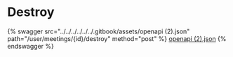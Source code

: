 # Destroy

{% swagger src="../../../../../../.gitbook/assets/openapi (2).json" path="/user/meetings/{id}/destroy" method="post" %}
[openapi (2).json](<../../../../../../.gitbook/assets/openapi (2).json>)
{% endswagger %}

